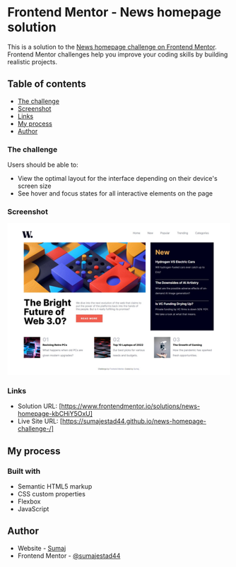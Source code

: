 # Frontend Mentor - News homepage solution

This is a solution to the [News homepage challenge on Frontend Mentor](https://www.frontendmentor.io/challenges/news-homepage-H6SWTa1MFl). Frontend Mentor challenges help you improve your coding skills by building realistic projects. 

## Table of contents

  - [The challenge](#the-challenge)
  - [Screenshot](#screenshot)
  - [Links](#links)
  - [My process](#my-process)
  - [Author](#author)




### The challenge

Users should be able to:

- View the optimal layout for the interface depending on their device's screen size
- See hover and focus states for all interactive elements on the page

### Screenshot

![](./screenshot.jpg)


### Links

- Solution URL: [https://www.frontendmentor.io/solutions/news-homepage-kbCHiY5OxU]
- Live Site URL: [https://sumajestad44.github.io/news-homepage-challenge-/]

## My process

### Built with

- Semantic HTML5 markup
- CSS custom properties
- Flexbox
- JavaScript



## Author

- Website - [Sumaj](https://github.com/sumajestad44)
- Frontend Mentor - [@sumajestad44](https://www.frontendmentor.io/profile/sumajestad44)

